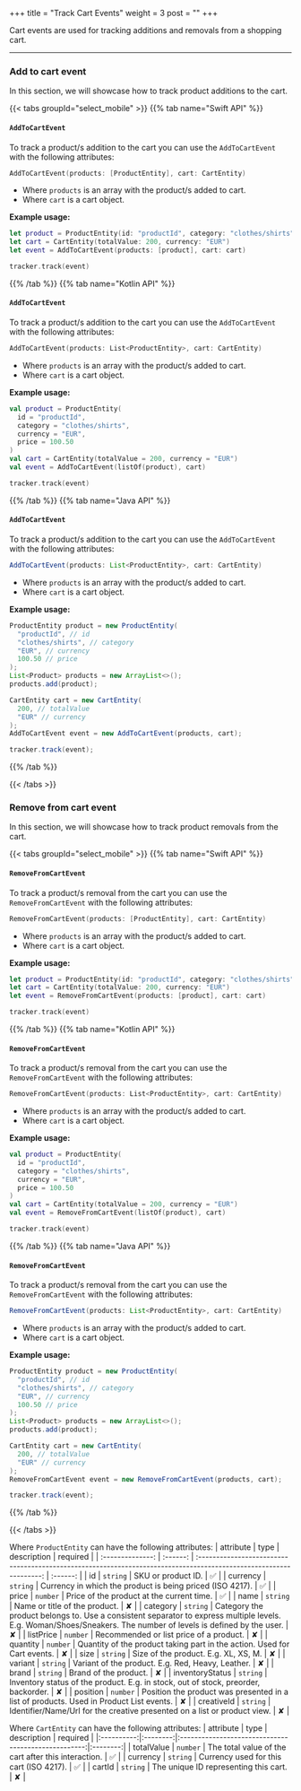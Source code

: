 +++
title = "Track Cart Events"
weight = 3
post = ""
+++

Cart events are used for tracking additions and removals from a shopping cart.

---

### Add to cart event

In this section, we will showcase how to track product additions to the cart.

{{< tabs groupId="select_mobile" >}}
{{% tab name="Swift API" %}}

#### `AddToCartEvent`

To track a product/s addition to the cart you can use the `AddToCartEvent` with the following attributes:

```swift
AddToCartEvent(products: [ProductEntity], cart: CartEntity)
```

- Where `products` is an array with the product/s added to cart.
- Where `cart` is a cart object.

**Example usage:**

```swift
let product = ProductEntity(id: "productId", category: "clothes/shirts", currency: "EUR", price: 100.50)
let cart = CartEntity(totalValue: 200, currency: "EUR")
let event = AddToCartEvent(products: [product], cart: cart)

tracker.track(event)
```

{{% /tab %}}
{{% tab name="Kotlin API" %}}

#### `AddToCartEvent`

To track a product/s addition to the cart you can use the `AddToCartEvent` with the following attributes:

```kotlin
AddToCartEvent(products: List<ProductEntity>, cart: CartEntity)
```

- Where `products` is an array with the product/s added to cart.
- Where `cart` is a cart object.

**Example usage:**

```kotlin
val product = ProductEntity(
  id = "productId", 
  category = "clothes/shirts", 
  currency = "EUR", 
  price = 100.50
)
val cart = CartEntity(totalValue = 200, currency = "EUR")
val event = AddToCartEvent(listOf(product), cart)

tracker.track(event)
```

{{% /tab %}}
{{% tab name="Java API" %}}

#### `AddToCartEvent`

To track a product/s addition to the cart you can use the `AddToCartEvent` with the following attributes:

```java
AddToCartEvent(products: List<ProductEntity>, cart: CartEntity)
```

- Where `products` is an array with the product/s added to cart.
- Where `cart` is a cart object.

**Example usage:**

```java
ProductEntity product = new ProductEntity(
  "productId", // id
  "clothes/shirts", // category
  "EUR", // currency
  100.50 // price
);
List<Product> products = new ArrayList<>();
products.add(product);

CartEntity cart = new CartEntity(
  200, // totalValue
  "EUR" // currency
);
AddToCartEvent event = new AddToCartEvent(products, cart);

tracker.track(event);
```

{{% /tab %}}

{{< /tabs >}}

### Remove from cart event

In this section, we will showcase how to track product removals from the cart.

{{< tabs groupId="select_mobile" >}}
{{% tab name="Swift API" %}}

#### `RemoveFromCartEvent`

To track a product/s removal from the cart you can use the `RemoveFromCartEvent` with the following attributes:

```swift
RemoveFromCartEvent(products: [ProductEntity], cart: CartEntity)
```

- Where `products` is an array with the product/s added to cart.
- Where `cart` is a cart object.

**Example usage:**

```swift
let product = ProductEntity(id: "productId", category: "clothes/shirts", currency: "EUR", price: 100.50)
let cart = CartEntity(totalValue: 200, currency: "EUR")
let event = RemoveFromCartEvent(products: [product], cart: cart)

tracker.track(event)
```

{{% /tab %}}
{{% tab name="Kotlin API" %}}

#### `RemoveFromCartEvent`

To track a product/s removal from the cart you can use the `RemoveFromCartEvent` with the following attributes:

```kotlin
RemoveFromCartEvent(products: List<ProductEntity>, cart: CartEntity)
```

- Where `products` is an array with the product/s added to cart.
- Where `cart` is a cart object.

**Example usage:**

```kotlin
val product = ProductEntity(
  id = "productId", 
  category = "clothes/shirts", 
  currency = "EUR", 
  price = 100.50
)
val cart = CartEntity(totalValue = 200, currency = "EUR")
val event = RemoveFromCartEvent(listOf(product), cart)

tracker.track(event)
```

{{% /tab %}}
{{% tab name="Java API" %}}

#### `RemoveFromCartEvent`

To track a product/s removal from the cart you can use the `RemoveFromCartEvent` with the following attributes:

```java
RemoveFromCartEvent(products: List<ProductEntity>, cart: CartEntity)
```

- Where `products` is an array with the product/s added to cart.
- Where `cart` is a cart object.

**Example usage:**

```java
ProductEntity product = new ProductEntity(
  "productId", // id
  "clothes/shirts", // category
  "EUR", // currency
  100.50 // price
);
List<Product> products = new ArrayList<>();
products.add(product);

CartEntity cart = new CartEntity(
  200, // totalValue
  "EUR" // currency
);
RemoveFromCartEvent event = new RemoveFromCartEvent(products, cart);

tracker.track(event);
```

{{% /tab %}}

{{< /tabs >}}

Where `ProductEntity` can have the following attributes:
| attribute | type | description | required |
| :--------------: | :------: | :----------------------------------------------------------------------------------------------------------------: | :------: |
| id | `string` | SKU or product ID. | ✅ |
| currency | `string` | Currency in which the product is being priced (ISO 4217). | ✅ |
| price | `number` | Price of the product at the current time. | ✅ |
| name | `string` | Name or title of the product. | ✘ |
| category | `string` | Category the product belongs to. Use a consistent separator to express multiple levels. E.g. Woman/Shoes/Sneakers. The number of levels is defined by the user. | ✘ |
| listPrice | `number` | Recommended or list price of a product. | ✘ |
| quantity | `number` | Quantity of the product taking part in the action. Used for Cart events. | ✘ |
| size | `string` | Size of the product. E.g. XL, XS, M. | ✘ |
| variant | `string` | Variant of the product. E.g. Red, Heavy, Leather. | ✘ |
| brand | `string` | Brand of the product. | ✘ |
| inventoryStatus | `string` | Inventory status of the product. E.g. in stock, out of stock, preorder, backorder. | ✘ |
| position | `number` | Position the product was presented in a list of products. Used in Product List events. | ✘ |
| creativeId | `string` | Identifier/Name/Url for the creative presented on a list or product view. | ✘ |

Where `CartEntity` can have the following attributes:
| attribute  |   type   |                     description                     | required |
|:----------:|:--------:|:---------------------------------------------------:|:--------:|
| totalValue | `number` | The total value of the cart after this interaction. |    ✅     |
|  currency  | `string` |       Currency used for this cart (ISO 4217).       |    ✅     |
|   cartId   | `string` |        The unique ID representing this cart.        |    ✘     |
